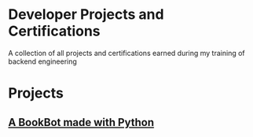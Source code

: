 # Developer Projects and Certifications

A collection of all projects and certifications earned during my training of backend engineering

# Projects
## [A BookBot made with Python](https://github.com/Soderbergy/BookBot)
